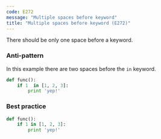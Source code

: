```yaml
---
code: E272
message: "Multiple spaces before keyword"
title: "Multiple spaces before keyword (E272)"
---
```


There should be only one space before a keyword.

### Anti-pattern

In this example there are two spaces before the `in` keyword.

```python
def func():
    if 1  in [1, 2, 3]:
        print 'yep!'
```

### Best practice
```python
def func():
    if 1 in [1, 2, 3]:
        print 'yep!'
```
